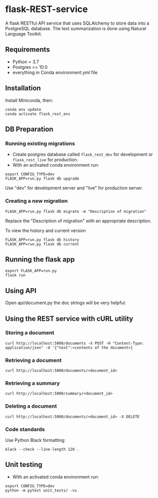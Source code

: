 # flask-REST-service

A flask RESTful API service that uses SQLAlchemy to store data into a PostgreSQL database. The text summarization is done using Natural Language Toolkit.

## Requirements

* Python = 3.7
* Postgres >= 10.0
* everything in Conda environment.yml file

## Installation 

Install Miniconda, then:
~~~
conda env update
conda activate flask_rest_env
~~~

## DB Preparation

### Running existing migrations

* Create postgres database called `flask_rest_dev` for development or `flask_rest_live` for production.
* With an activated conda environment run:
~~~
export CONFIG_TYPE=dev
FLASK_APP=run.py flask db upgrade
~~~
Use "dev" for development server and "live" for production server.

### Creating a new migration
~~~
FLASK_APP=run.py flask db migrate -m "Description of migration"
~~~
Replace the "Description of migration" with an appropriate description.

To view the history and current version
~~~
FLASK_APP=run.py flask db history
FLASK_APP=run.py flask db current
~~~

## Running the flask app
~~~
export FLASK_APP=run.py
flask run
~~~

## Using API
Open api/document.py the doc strings will be very helpful.

## Using the REST service with cURL utility
### Storing a document
~~~
curl http://localhost:5000/documents -X POST -H "Content-Type: application/json" -d '{"text":<contents of the document>}
~~~


### Retrieving a document
~~~
curl http://localhost:5000/documents/<document_id>
~~~

### Retrieving a summary
~~~
curl http://localhost:5000/summary/<document_id>
~~~

### Deleting a document
~~~
curl http://localhost:5000/documents/<document_id> -X DELETE
~~~

### Code standards

Use Python Black formatting:
~~~
black --check --line-length 120 .
~~~

## Unit testing

* With an activated conda environment run:
~~~
export CONFIG_TYPE=dev
python -m pytest unit_tests/ -vs
~~~